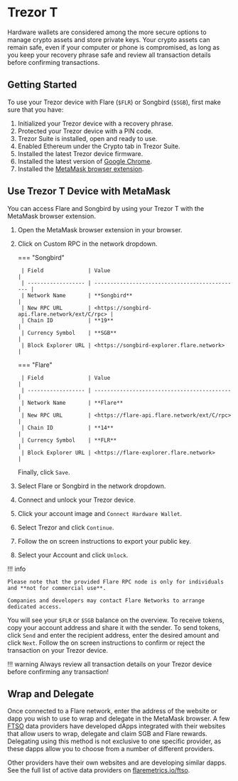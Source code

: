 # Trezor T

Hardware wallets are considered among the more secure options to manage crypto assets and store private keys.
Your crypto assets can remain safe, even if your computer or phone is compromised, as long as you keep your recovery phrase safe and review all transaction details before confirming transactions.

## Getting Started

To use your Trezor device with Flare (`$FLR`) or Songbird (`$SGB`), first make sure that you have:

1. Initialized your Trezor device with a recovery phrase.
2. Protected your Trezor device with a PIN code.
3. Trezor Suite is installed, open and ready to use.
4. Enabled Ethereum under the Crypto tab in Trezor Suite.
5. Installed the latest Trezor device firmware.
6. Installed the latest version of [Google Chrome](https://www.google.com/chrome/).
7. Installed the [MetaMask browser extension](https://metamask.io/download.html).

## Use Trezor T Device with MetaMask

You can access Flare and Songbird by using your Trezor T with the MetaMask browser extension.

1. Open the MetaMask browser extension in your browser.
2. Click on Custom RPC in the network dropdown.

    === "Songbird"

        | Field              | Value                                          |
        | ------------------ | ---------------------------------------------- |
        | Network Name       | **Songbird**                                   |
        | New RPC URL        | <https://songbird-api.flare.network/ext/C/rpc> |
        | Chain ID           | **19**                                         |
        | Currency Symbol    | **SGB**                                        |
        | Block Explorer URL | <https://songbird-explorer.flare.network>      |

    === "Flare"

        | Field              | Value                                       |
        | ------------------ | ------------------------------------------- |
        | Network Name       | **Flare**                                   |
        | New RPC URL        | <https://flare-api.flare.network/ext/C/rpc> |
        | Chain ID           | **14**                                      |
        | Currency Symbol    | **FLR**                                     |
        | Block Explorer URL | <https://flare-explorer.flare.network>      |

    Finally, click ``Save``.

3. Select Flare or Songbird in the network dropdown.
4. Connect and unlock your Trezor device.
5. Click your account image and `Connect Hardware Wallet`.
6. Select Trezor and click `Continue`.
7. Follow the on screen instructions to export your public key.
8. Select your Account and click `Unlock`.

!!! info

    Please note that the provided Flare RPC node is only for individuals and **not for commercial use**.

    Companies and developers may contact Flare Networks to arrange dedicated access.

You will see your `$FLR` or `$SGB` balance on the overview.
To receive tokens, copy your account address and share it with the sender.
To send tokens, click `Send` and enter the recipient address, enter the desired amount and click `Next`.
Follow the on screen instructions to confirm or reject the transaction on your Trezor device.

!!! warning
    Always review all transaction details on your Trezor device before confirming any transaction!

## Wrap and Delegate

Once connected to a Flare network, enter the address of the website or dapp you wish to use to wrap and delegate in the MetaMask browser.
A few [FTSO](glossary.md#ftso) data providers have developed dApps integrated with their websites that allow users to wrap, delegate and claim SGB and Flare rewards.
Delegating using this method is not exclusive to one specific provider, as these dapps allow you to choose from a number of different providers.

Other providers have their own websites and are developing similar dapps.
See the full list of active data providers on [flaremetrics.io/ftso](https://flaremetrics.io/ftso).
